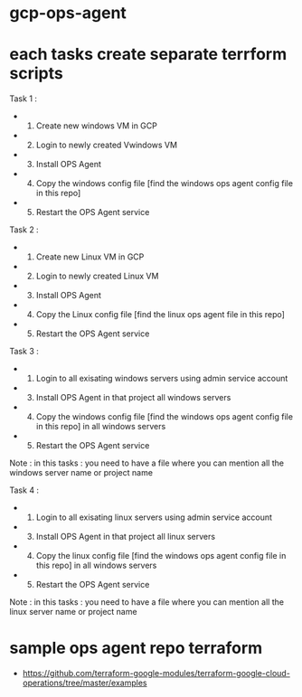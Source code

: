 # gcp-ops-agent

# each tasks create separate terrform scripts

Task 1 :

- 1. Create new windows VM in GCP
- 2. Login to newly created Vwindows VM
- 3. Install OPS Agent 
- 4. Copy the windows config file [find the windows ops agent config file in this repo]
- 5. Restart the OPS Agent service

Task 2 :

- 1. Create new Linux VM in GCP
- 2. Login to newly created Linux VM
- 3. Install OPS Agent 
- 4. Copy the Linux config file [find the linux ops agent  file in this repo]
- 5. Restart the OPS Agent service


Task 3 :

- 1. Login to all exisating windows servers using admin service account
- 3. Install OPS Agent in that project all windows servers
- 4. Copy the windows config file [find the windows ops agent config file in this repo] in all windows servers
- 5. Restart the OPS Agent service

Note : in this tasks : you need to have a file where you can mention all the windows server name or project name

Task 4 :

- 1. Login to all exisating linux servers using admin service account
- 3. Install OPS Agent in that project all linux servers
- 4. Copy the linux config file [find the windows ops agent config file in this repo] in all windows servers
- 5. Restart the OPS Agent service

Note : in this tasks : you need to have a file where you can mention all the linux  server name or project name

# sample ops agent repo terraform

- https://github.com/terraform-google-modules/terraform-google-cloud-operations/tree/master/examples
